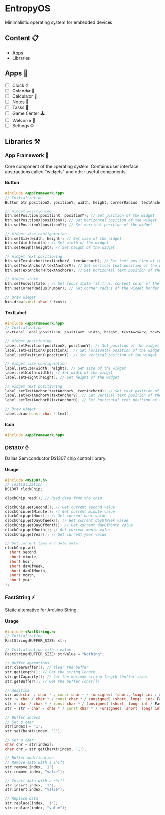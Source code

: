 # EntropyOS
Minimalistic operating system for embedded devices

## Content 📋
- [Apps](#apps)
- [Libraries](#libraries)

<a id="apps"></a>
## Apps 🔮
- [ ] Clock ⏰
- [ ] Calendar 📅
- [ ] Calculator 📱
- [ ] Notes 📝
- [ ] Tasks 📑
- [ ] Game Center 🕹️
- [ ] Welcome 🎩
- [ ] Settings ⚙️

<a id="libraries"></a>
## Libraries ⚒️
### App Framework 🔋
Core component of the operating system. Contains user interface abstractions called "widgets" and other useful components.

#### Button
```cpp
#include <AppFramework.hpp>
// Initialization
Button btn(positionX, positionY, width, height, cornerRadius, textAnchorV, textAnchorH);

// Widget positioning
btn.setPosition(positionX, positionY); // Set position of the widget
btn.setPositionX(positionX); // Set horizontal position of the widget
btn.setPositionY(positionY); // Set vertical position of the widget

// Widget size configuration
btn.setSize(width, height); // Set size of the widget
btn.setWidth(width); // Set width of the widget
btn.setHeight(height); // Set height of the widget

// Widget text positioning
btn.setTextAnchor(textAnchorV, textAnchorH); // Set text position of the widget (vertical: 1 - top, 2 - center, 3 - bottom; horizontal: 1 - left, 2 - center, 3 - right)
btn.setTextAnchorV(textAnchorV); // Set vertical text position of the widget
btn.setTextAnchorH(textAnchorH); // Set horizontal text position of the widget

// Widget state
btn.setFocus(state); // Set focus state (if true, content color of the widget will be inverted)
btn.setCornerRadius(number); // Set corner radius of the widget border

// Draw widget
btn.draw(const char * text);
```

#### TextLabel
```cpp
#include <AppFramework.hpp>
// Initialization
TextLabel label(positionX, positionY, width, height, textAnchorV, textAnchorH);

// Widget positioning
label.setPosition(positionX, positionY); // Set position of the widget
label.setPositionX(positionX); // Set horizontal position of the widget
label.setPositionY(positionY); // Set vertical position of the widget

// Widget size configuration
label.setSize(width, height); // Set size of the widget
label.setWidth(width); // Set width of the widget
label.setHeight(height); // Set height of the widget

// Widget text positioning
label.setTextAnchor(textAnchorV, textAnchorH); // Set text position of the widget (vertical: 1 - top, 2 - center, 3 - bottom; horizontal: 1 - left, 2 - center, 3 - right)
label.setTextAnchorV(textAnchorV); // Set vertical text position of the widget
label.setTextAnchorH(textAnchorH); // Set horizontal text position of the widget

// Draw widget
label.draw(const char * text);
```

#### Icon
```cpp
#include <AppFramework.hpp>
```

### DS1307 ⏰
Dallas Semiconductor DS1307 chip control library.

#### Usage
```cpp
#include <DS1307.h>
// Initialization
DS1307 clockChip;

clockChip.read(); // Read data from the chip

clockChip.getSecond(); // Get current second value
clockChip.getMinute(); // Get current minute value
clockChip.getHour(); // Get current hour value
clockChip.getDayOfWeek(); // Get current dayOfWeek value
clockChip.getDayOfMonth(); // Get current dayOfMonth value
clockChip.getMonth(); // Get current month value
clockChip.getYear(); // Get current year value

// Set current time and date data
clockChip.set(
  short second, 
  short minute, 
  short hour, 
  short dayOfWeek, 
  short dayOfMonth, 
  short month, 
  short year
);
```
### FastString ⚡
Static alternative for Arduino String.

#### Usage
```cpp
#include <FastString.h>
// Initialization
FastString<BUFFER_SIZE> str;

// Initialization with a value
FastString<BUFFER_SIZE> strValue = "Nothing";

// Buffer operations
str.clearBuffer(); // Clear the buffer
str.getLength(); // Get the string length
str.getCapacity(); // Get the maximum string length (buffer size)
str.getBuffer(); // Get the buffer (char[])

// Addition
str.add(char / char * / const char * / (unsigned) (short, long) int / FastString);
str += char / char * / const char * / (unsigned) (short, long)  int/ FastString;
str = char / char * / const char * / (unsigned) (short, long) int / FastString;
str = str + char / char * / const char * / (unsigned) (short, long) int / FastString;

// Buffer access
// Set a char
str[index] = '1';
str.setCharAt(index, '1');

// Get a char
char chr = str[index];
char chr = str.getCharAt(index, '1');

// Buffer modification
// Remove data with a shift
str.remove(index, '1')
str.remove(index, "value");

// Insert data with a shift
str.insert(index, '1');
str.insert(index, "value");

// Replace data
str.replace(index, '1');
str.replace(index, "value");

```


